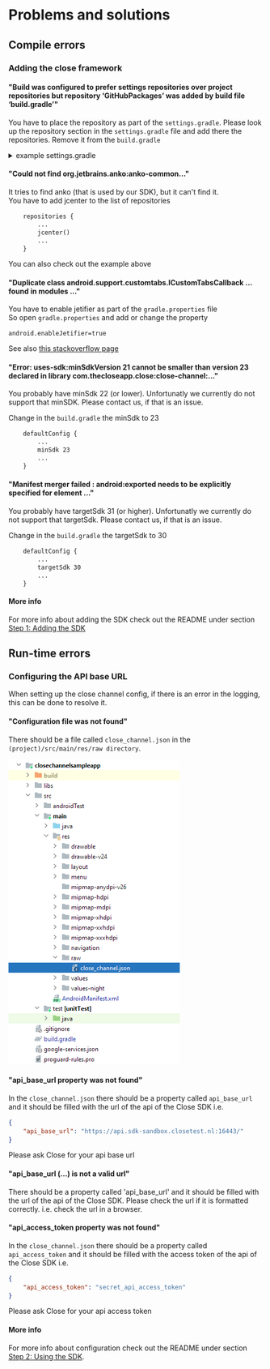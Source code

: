 # Problems and solutions

## Compile errors

### Adding the close framework

#### "Build was configured to prefer settings repositories over project repositories but repository ‘GitHubPackages’ was added by build file ‘build.gradle’"
You have to place the repository as part of the `settings.gradle`. Please look up the repository section in the `settings.gradle` file and add there the repositories. Remove it from the `build.gradle`
<details>
<summary>example settings.gradle</summary>

```
pluginManagement {
    repositories {
        gradlePluginPortal()
        google()
        mavenCentral()
    }
}
dependencyResolutionManagement {
    repositoriesMode.set(RepositoriesMode.FAIL_ON_PROJECT_REPOS)
    repositories {
        google()
        mavenCentral()
        jcenter()
        maven {
            name = "GitHubPackages"
            url = uri("https://maven.pkg.github.com/close-dev-team/mobile-close-channel-sdk-android")
            credentials {
                username = user
                password = key
            }
        }
    }
}
rootProject.name = "SdkTest"
include ':app'
```
</details>


#### "Could not find org.jetbrains.anko:anko-common..."
It tries to find anko (that is used by our SDK), but it can't find it. </br>
You have to add jcenter to the list of repositories
```
    repositories {
        ...
        jcenter()
        ...
    }
```
You can also check out the example above

#### "Duplicate class android.support.customtabs.ICustomTabsCallback ... found in modules ..."
You have to enable jetifier as part of the `gradle.properties` file</br>
So open `gradle.properties` and add or change the property
```
android.enableJetifier=true
```
See also [this stackoverflow page](https://stackoverflow.com/questions/55756647/duplicate-classes-from-androidx-and-com-android-support)

#### "Error: uses-sdk:minSdkVersion 21 cannot be smaller than version 23 declared in library com.thecloseapp.close:close-channel:..."
You probably have minSdk 22 (or lower). Unfortunatly we currently do not support that minSDK. Please contact us, if that is an issue.

Change in the `build.gradle` the minSdk to 23
```    
    defaultConfig {
        ...
        minSdk 23
        ...
    }
```


#### "Manifest merger failed : android:exported needs to be explicitly specified for element ..."
You probably have targetSdk 31 (or higher). Unfortunatly we currently do not support that targetSdk. Please contact us, if that is an issue.

Change in the `build.gradle` the targetSdk to 30
```    
    defaultConfig {
        ...
        targetSdk 30
        ...
    }
```
#### More info

For more info about adding the SDK check out the README under section [Step 1: Adding the SDK](../README.md#step-1-adding-the-sdk)

## Run-time errors

### Configuring the API base URL
When setting up the close channel config, if there is an error in the logging, this can be done to resolve it.

#### "Configuration file was not found"

There should be a file called `close_channel.json` in the `(project)/src/main/res/raw directory`. 

![image](./images/SDK_configuration_location.png)

#### "api_base_url property was not found"

In the `close_channel.json` there should be a property called `api_base_url` and it should be filled with the url of the api of the Close SDK
i.e. 
```json
{
    "api_base_url": "https://api.sdk-sandbox.closetest.nl:16443/"
}
```
Please ask Close for your api base url

#### "api_base_url (...) is not a valid url"

There should be a property called 'api_base_url' and it should be filled with the url of the api of the Close SDK. 
Please check the url if it is formatted correctly. i.e. check the url in a browser.

#### "api_access_token property was not found"

In the `close_channel.json` there should be a property called `api_access_token` and it should be filled with the access token of the api of the Close SDK
i.e. 
```json
{
    "api_access_token": "secret_api_access_token"
}
```
Please ask Close for your api access token

#### More info
For more info about configuration check out the README under section [Step 2: Using the SDK](../README.md#step-2-using-the-sdk).

